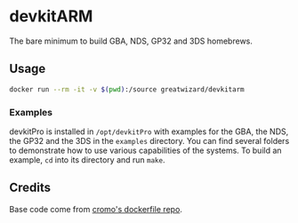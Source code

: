 # devkitARM

The bare minimum to build GBA, NDS, GP32 and 3DS homebrews.

## Usage

```sh
docker run --rm -it -v $(pwd):/source greatwizard/devkitarm
```

### Examples

devkitPro is installed in `/opt/devkitPro` with examples for the GBA, the NDS, the GP32 and the 3DS in the `examples` directory.
You can find several folders to demonstrate how to use various capabilities of the systems.
To build an example, `cd` into its directory and run `make`.

## Credits

Base code come from [cromo's dockerfile repo](https://github.com/cromo/dockerfiles/tree/master/devkitARM).

